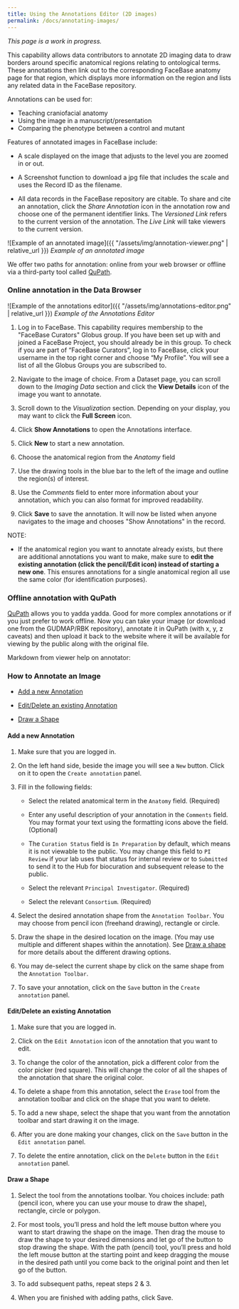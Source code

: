 ```yaml
---
title: Using the Annotations Editor (2D images)
permalink: /docs/annotating-images/
---
```


*This page is a work in progress.*

This capability allows data contributors to annotate 2D imaging data to draw borders around specific anatomical regions relating to ontological terms. These annotations then link out to the corresponding FaceBase anatomy page for that region, which displays more information on the region and lists any related data in the FaceBase repository.

Annotations can be used for:

* Teaching craniofacial anatomy
* Using the image in a manuscript/presentation
* Comparing the phenotype between a control and mutant

Features of annotated images in FaceBase include:

* A scale displayed on the image that adjusts to the level you are zoomed in or out.

* A Screenshot function to download a jpg file that includes the scale and uses the Record ID as the filename.

* All data records in the FaceBase repository are citable. To share and cite an annotation, click the *Share Annotation* icon in the annotation row and choose one of the permanent identifier links. The *Versioned Link* refers to the current version of the annotation. The *Live Link* will take viewers to the current version.

![Example of an annotated image]({{ "/assets/img/annotation-viewer.png" | relative_url }})
*Example of an annotated image*

We offer two paths for annotation: online from your web browser or offline via a third-party tool called [QuPath](https://qupath.github.io/).

### Online annotation in the Data Browser

![Example of the annotations editor]({{ "/assets/img/annotations-editor.png" | relative_url }})
*Example of the Annotations Editor*

1. Log in to FaceBase. This capability requires membership to the "FaceBase Curators" Globus group.
If you have been set up with and joined a FaceBase Project, you should already be in this group.
To check if you are part of “FaceBase Curators”, log in to FaceBase, click your username in the top right corner and choose “My Profile”. You will see a list of all the Globus Groups you are subscribed to.

2. Navigate to the image of choice. From a Dataset page, you can scroll down to the *Imaging Data* section and click the **View Details** icon of the image you want to annotate.

3. Scroll down to the *Visualization* section. Depending on your display, you may want to click the **Full Screen** icon.

4. Click **Show Annotations** to open the Annotations interface.

5. Click **New** to start a new annotation.

6. Choose the anatomical region from the *Anatomy* field

7. Use the drawing tools in the blue bar to the left of the image and outline the region(s) of interest.

8. Use the *Comments* field to enter more information about your annotation, which you can also format for improved readability.

9. Click **Save** to save the annotation. It will now be listed when anyone navigates to the image and chooses "Show Annotations" in the record.

NOTE:

* If the anatomical region you want to annotate already exists, but there are additional annotations you want to make, make sure to **edit the existing annotation (click the pencil/Edit icon) instead of starting a new one**. This ensures annotations for a single anatomical region all use the same color (for identification purposes).

### Offline annotation with QuPath

 [QuPath](https://qupath.github.io/) allows you to yadda yadda. Good for more complex annotations or if you just prefer to work offline. Now you can take your image (or download one from the GUDMAP/RBK repository), annotate it in QuPath (with x, y, z caveats) and then upload it back to the website where it will be available for viewing by the public along with the original file.

Markdown from viewer help on annotator:

### How to Annotate an Image

* [Add a new Annotation](#add-a-new-annotation)

* [Edit/Delete an existing Annotation](#editdelete-an-existing-annotation)

* [Draw a Shape](#draw-a-shape)

#### Add a new Annotation

1. Make sure that you are logged in.

2. On the left hand side, beside the image you will see a `New` button. Click on it to open the `Create annotation` panel.

3. Fill in the following fields:

	- Select the related anatomical term in the `Anatomy` field. (Required)

	- Enter any useful description of your annotation in the `Comments` field. You may format your text using the formatting icons above the field. (Optional)

	- The `Curation Status` field is `In Preparation` by default, which means it is not viewable to the public. You may change this field to `PI Review` if your lab uses that status for internal review or to `Submitted` to send it to the Hub for biocuration and subsequent release to the public.

	- Select the relevant `Principal Investigator`. (Required)

	- Select the relevant `Consortium`. (Required)

5. Select the desired annotation shape from the `Annotation Toolbar`. You may choose from pencil icon (freehand drawing), rectangle or circle.

6. Draw the shape in the desired location on the image. (You may use multiple and different shapes within the annotation). See [Draw a shape](#draw-a-shape) for more details about the different drawing options.

7. You may de-select the current shape by click on the same shape from the `Annotation Toolbar`.

8. To save your annotation, click on the `Save` button in the `Create annotation` panel.

#### Edit/Delete an existing Annotation

1. Make sure that you are logged in.

2. Click on the `Edit Annotation` icon of the annotation that you want to edit.

3. To change the color of the annotation, pick a different color from the color picker (red square). This will change the color of all the shapes of the annotation that share the original color.

4. To delete a shape from this annotation, select the `Erase` tool from the annotation toolbar and click on the shape that you want to delete.

5. To add a new shape, select the shape that you want from the annotation toolbar and start drawing it on the image.

6. After you are done making your changes, click on the `Save` button in the `Edit annotation` panel.

7. To delete the entire annotation, click on the `Delete` button in the `Edit annotation` panel.

#### Draw a Shape

1. Select the tool from the annotations toolbar. You choices include: path (pencil icon, where you can use your mouse to draw the shape), rectangle, circle or polygon.

2. For most tools, you’ll press and hold the left mouse button where you want to start drawing the shape on the image. Then drag the mouse to draw the shape to your desired dimensions and let go of the button to stop drawing the shape. With the path (pencil) tool, you’ll press and hold the left mouse button at the starting point and keep dragging the mouse in the desired path until you come back to the original point and then let go of the button.

3. To add subsequent paths, repeat steps 2 & 3.

4. When you are finished with adding paths, click Save.
